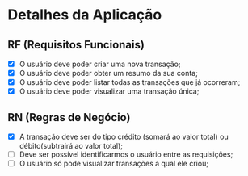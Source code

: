 # Detalhes da Aplicação

## RF (Requisitos Funcionais)
- [x] O usuário deve poder criar uma nova transação;
- [x] O usuário deve poder obter um resumo da sua conta;
- [x] O usuário deve poder listar todas as transações que já ocorreram;
- [x] O usuário deve poder visualizar uma transação única;

## RN (Regras de Negócio)
- [x] A transação deve ser do tipo crédito (somará ao valor total) ou débito(subtrairá ao valor total);
- [ ] Deve ser possível identificarmos o usuário entre as requisições;
- [ ] O usuário só pode visualizar transações a qual ele criou;
